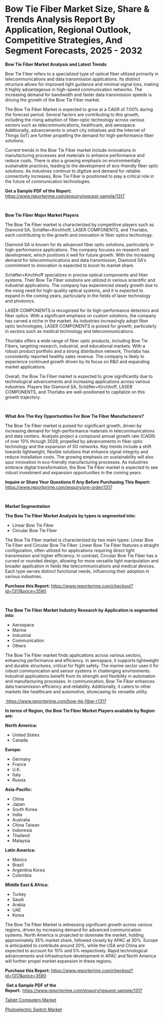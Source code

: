 <p><h1>Bow Tie Fiber Market Size, Share & Trends Analysis Report By Application, Regional Outlook, Competitive Strategies, And Segment Forecasts, 2025 - 2032</h1></p><p><strong>Bow Tie Fiber Market Analysis and Latest Trends</strong></p>
<p><p>Bow Tie Fiber refers to a specialized type of optical fiber utilized primarily in telecommunications and data transmission applications. Its distinct structure allows for improved light guidance and minimal signal loss, making it highly advantageous in high-speed communication networks. The increasing demand for bandwidth and faster data transmission speeds is driving the growth of the Bow Tie Fiber market.</p><p>The Bow Tie Fiber Market is expected to grow at a CAGR of 7.00% during the forecast period. Several factors are contributing to this growth, including the rising adoption of fiber-optic technology across various sectors such as telecommunications, healthcare, and aerospace. Additionally, advancements in smart city initiatives and the Internet of Things (IoT) are further propelling the demand for high-performance fiber solutions.</p><p>Current trends in the Bow Tie Fiber market include innovations in manufacturing processes and materials to enhance performance and reduce costs. There is also a growing emphasis on environmentally sustainable practices, leading to the development of eco-friendly fiber optic solutions. As industries continue to digitize and demand for reliable connectivity increases, Bow Tie Fiber is positioned to play a critical role in the future of communication technologies.</p></p>
<p><strong>Get a Sample PDF of the Report:&nbsp;</strong> <a href="https://www.reportprime.com/enquiry/request-sample/1317?utm_campaign=1990&utm_medium=2&utm_source=Github&utm_content=ia&utm_term=18032025&utm_id=bow-tie-fiber">https://www.reportprime.com/enquiry/request-sample/1317</a></p>
<p>&nbsp;</p>
<p><strong>Bow Tie Fiber Major Market Players</strong></p>
<p><p>The Bow Tie Fiber market is characterized by competitive players such as Diamond SA, Schäfter+Kirchhoff, LASER COMPONENTS, and Thorlabs, each contributing to the growth and innovation in fiber optics technology.</p><p>Diamond SA is known for its advanced fiber optic solutions, particularly in high-performance applications. The company focuses on research and development, which positions it well for future growth. With the increasing demand for telecommunications and data transmission, Diamond SA's commitment to innovation is expected to boost its market share.</p><p>Schäfter+Kirchhoff specializes in precise optical components and fiber systems. Their Bow Tie Fiber solutions are utilized in various scientific and industrial applications. The company has experienced steady growth due to the rising need for high-quality optical systems, and it is expected to expand in the coming years, particularly in the fields of laser technology and photonics.</p><p>LASER COMPONENTS is recognized for its high-performance detectors and fiber optics. With a significant emphasis on custom solutions, the company has carved a niche in the market. As industries increasingly adopt fiber optic technologies, LASER COMPONENTS is poised for growth, particularly in sectors such as medical technology and telecommunications.</p><p>Thorlabs offers a wide range of fiber optic products, including Bow Tie Fibers, targeting research, industrial, and educational markets. With a robust product portfolio and a strong distribution network, Thorlabs has consistently reported healthy sales revenue. The company is likely to experience continued growth driven by its focus on R&D and expanding market applications.</p><p>Overall, the Bow Tie Fiber market is expected to grow significantly due to technological advancements and increasing applications across various industries. Players like Diamond SA, Schäfter+Kirchhoff, LASER COMPONENTS, and Thorlabs are well-positioned to capitalize on this growth trajectory.</p></p>
<p>&nbsp;</p>
<p><strong>What Are The Key Opportunities For Bow Tie Fiber Manufacturers?</strong></p>
<p><p>The Bow Tie Fiber market is poised for significant growth, driven by increasing demand for high-performance materials in telecommunications and data centers. Analysts project a compound annual growth rate (CAGR) of over 10% through 2028, propelled by advancements in fiber optic technology and the expansion of 5G networks. Key trends include a shift towards lightweight, flexible solutions that enhance signal integrity and reduce installation costs. The growing emphasis on sustainability will also spur innovation in eco-friendly manufacturing processes. As industries embrace digital transformation, the Bow Tie Fiber market is expected to see robust investment and expansion opportunities in the coming years.</p></p>
<p><strong>Inquire or Share Your Questions If Any Before Purchasing This Report:</strong> <a href="https://www.reportprime.com/enquiry/pre-order/1317?utm_campaign=1990&utm_medium=2&utm_source=Github&utm_content=ia&utm_term=18032025&utm_id=bow-tie-fiber">https://www.reportprime.com/enquiry/pre-order/1317</a></p>
<p>&nbsp;</p>
<p><strong>Market Segmentation</strong></p>
<p><strong>The Bow Tie Fiber Market Analysis by types is segmented into:</strong></p>
<p><ul><li>Linear Bow Tie Fiber</li><li>Circular Bow Tie Fiber</li></ul></p>
<p><p>The Bow Tie Fiber market is characterized by two main types: Linear Bow Tie Fiber and Circular Bow Tie Fiber. Linear Bow Tie Fiber features a straight configuration, often utilized for applications requiring direct light transmission and higher efficiency. In contrast, Circular Bow Tie Fiber has a curved or rounded design, allowing for more versatile light manipulation and broader application in fields like telecommunications and medical devices. Each type serves distinct functional needs, influencing their adoption in various industries.</p></p>
<p><strong>Purchase this Report:&nbsp;</strong><a href="https://www.reportprime.com/checkout?id=1317&price=3590&utm_campaign=1990&utm_medium=2&utm_source=Github&utm_content=ia&utm_term=18032025&utm_id=bow-tie-fiber">https://www.reportprime.com/checkout?id=1317&price=3590</a></p>
<p>&nbsp;</p>
<p><strong>The Bow Tie Fiber Market Industry Research by Application is segmented into:</strong></p>
<p><ul><li>Aerospace</li><li>Marine</li><li>Industrial</li><li>Communication</li><li>Others</li></ul></p>
<p><p>The Bow Tie Fiber market finds applications across various sectors, enhancing performance and efficiency. In aerospace, it supports lightweight and durable structures, critical for flight safety. The marine sector uses it for robust communication and sensor systems in challenging environments. Industrial applications benefit from its strength and flexibility in automation and manufacturing processes. In communication, Bow Tie Fiber enhances data transmission efficiency and reliability. Additionally, it caters to other markets like healthcare and automotive, showcasing its versatile utility.</p></p>
<p><a href="https://www.reportprime.com/bow-tie-fiber-r1317?utm_campaign=1990&utm_medium=2&utm_source=Github&utm_content=ia&utm_term=18032025&utm_id=bow-tie-fiber">&nbsp;https://www.reportprime.com/bow-tie-fiber-r1317</a></p>
<p><strong>In terms of Region, the Bow Tie Fiber Market Players available by Region are:</strong></p>
<p>
    <p> <strong> North America: </strong>
        <ul>
            <li>United States</li>
            <li>Canada</li>
        </ul>
        </p> 
    <p> <strong> Europe: </strong>
        <ul>
            <li>Germany</li>
            <li>France</li>
            <li>U.K.</li>
            <li>Italy</li>
            <li>Russia</li>
        </ul>
        </p> 
    <p> <strong> Asia-Pacific: </strong>
        <ul>
            <li>China</li>
            <li>Japan</li>
            <li>South Korea</li>
            <li>India</li>
            <li>Australia</li>
            <li>China Taiwan</li>
            <li>Indonesia</li>
            <li>Thailand</li>
            <li>Malaysia</li>
        </ul>
        </p> 
    <p> <strong> Latin America: </strong>
        <ul>
            <li>Mexico</li>
            <li>Brazil</li>
            <li>Argentina Korea</li>
            <li>Colombia</li>
        </ul>
        </p> 
    <p> <strong> Middle East & Africa: </strong>
        <ul>
            <li>Turkey</li>
            <li>Saudi</li>
            <li>Arabia</li>
            <li>UAE</li>
            <li>Korea</li>
        </ul>
    </p>
    </p>
<p><p>The Bow Tie Fiber Market is witnessing significant growth across various regions, driven by increasing demand for advanced communication systems. North America is projected to dominate the market, holding approximately 35% market share, followed closely by APAC at 30%. Europe is anticipated to contribute around 20%, while the USA and China are expected to account for 10% and 5% respectively. Rapid technological advancements and infrastructure development in APAC and North America will further propel market expansion in these regions.</p></p>
<p><strong>Purchase this Report: </strong><a href="https://www.reportprime.com/checkout?id=1317&price=3590&utm_campaign=1990&utm_medium=2&utm_source=Github&utm_content=ia&utm_term=18032025&utm_id=bow-tie-fiber">https://www.reportprime.com/checkout?id=1317&price=3590</a></p>
<p>&nbsp;<strong>Get a Sample PDF of the Report:&nbsp;&nbsp;</strong><a href="https://www.reportprime.com/enquiry/request-sample/1317?utm_campaign=1990&utm_medium=2&utm_source=Github&utm_content=ia&utm_term=18032025&utm_id=bow-tie-fiber">https://www.reportprime.com/enquiry/request-sample/1317</a></p>
<p><strong></strong></p>
<p><p><a href="https://github.com/paulierasho/Market-Research-Report-List-1/blob/main/tablet-computers-market.md?utm_campaign=1990&utm_medium=2&utm_source=Github&utm_content=ia&utm_term=18032025&utm_id=bow-tie-fiber">Tablet Computers Market</a></p><p><a href="https://github.com/pelegeazlie5/Market-Research-Report-List-1/blob/main/photoelectric-switch-market.md?utm_campaign=1990&utm_medium=2&utm_source=Github&utm_content=ia&utm_term=18032025&utm_id=bow-tie-fiber">Photoelectric Switch Market</a></p></p>